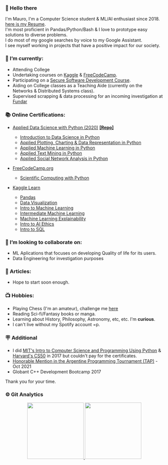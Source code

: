 ### 👋 Hello there 

  I'm Mauro, I'm a Computer Science student & ML/AI enthusiast since 2018. [here is my Resume](https://drive.google.com/file/d/1nLGbmHlwIL3-Me-67jXeW9gAMvJEVzZV/view?usp=sharing).  
  I'm most proficient in Pandas/Python/Bash & I love to prototype easy solutions to diverse problems.  
  I do most of my google searches by voice to my Google Assistant.  
  I see myself working in projects that have a positive impact for our society.  

### 🌱 I’m currently:
  - Attending College
  - Undertaking courses on [Kaggle](https://www.kaggle.com/learn) & [FreeCodeCamp](www.FreeCodeCamp.org).
  - Participating on a [Secure Software Development Course](https://www.fundacionsadosky.org.ar/curso-de-introduccion-al-desarrollo-seguro/).
  - Aiding on College classes as a Teaching Aide (currently on the Networks & Distributed Systems class).
  - Supervised scrapping & data processing for an incoming investigation at [Fundar](www.fund.ar) 
  
### 📚 Online Certifications:
  - [Applied Data Science with Python (2020)](https://www.coursera.org/account/accomplishments/specialization/SEYQ8JB5G94B) [**[Repo]**](https://github.com/MauroEBordon/Applied-Data-Science-in-Python)
    - [Introduction to Data Science in Python](https://www.coursera.org/account/accomplishments/verify/YBRE7BFFZRKS)  
    - [Applied Plotting, Charting & Data Representation in Python](https://www.coursera.org/account/accomplishments/verify/F83HND4KZ6E9)  
    - [Applied Machine Learning in Python](https://www.coursera.org/account/accomplishments/verify/WJ3SBL8HNR7L)  
    - [Applied Text Mining in Python](https://www.coursera.org/account/accomplishments/verify/PPRDUTS2YU85)  
    - [Applied Social Network Analysis in Python](https://www.coursera.org/account/accomplishments/verify/6499S6MD9KZH) 
   
  - [FreeCodeCamp.org](www.freecodecamp.org)
    - [Scientific Computing with Python](https://freecodecamp.org/certification/mauroebordon/scientific-computing-with-python-v7)
    
  - [Kaggle Learn](https://www.kaggle.com/learn)
    - [Pandas](https://www.kaggle.com/learn/certification/mauroezequielbordn/pandas)
    - [Data Visualization](https://www.kaggle.com/learn/certification/mauroezequielbordn/data-visualization)
    - [Intro to Machine Learning](https://www.kaggle.com/learn/certification/mauroezequielbordn/intro-to-machine-learning)
    - [Intermediate Machine Learning](https://www.kaggle.com/learn/certification/mauroezequielbordn/intermediate-machine-learning)
    - [Machine Learning Explainability](https://www.kaggle.com/learn/certification/mauroezequielbordn/machine-learning-explainability)
    - [Intro to AI Ethics](https://www.kaggle.com/learn/certification/mauroezequielbordn/intro-to-ai-ethics)  
    - [Intro to SQL](https://www.kaggle.com/learn/intro-to-sql)
    
### 👯 I’m looking to collaborate on:
  - ML Aplications that focuses on developing Quality of life for its users.  
  - Data Engineering for investigation purposes
### 📑 Articles:
  - Hope to start soon enough.  

### 📺 Hobbies:
  - Playing Chess (I'm an amateur), challenge me [here](https://lichess.org/@/thepuffsmurf)
  - Reading Sci-fi/Fantasy books or manga.
  - Learning about History, Philosophy, Astronomy, etc, etc. I'm **curious**. 
  - I can't live without my Spotify account =p.

### 🪧 Additional
  - I did [MIT's Intro to Computer Science and Programming Using Python](https://www.edx.org/course/introduction-to-computer-science-and-programming-7) & [ Harvard's CS50](https://www.edx.org/course/introduction-computer-science-harvardx-cs50x) in 2017 but couldn't pay for the certificates.
  - [Honorable Mention in the Argentine Programming Tournament  (TAP)](https://pdfhost.io/v/Ei7unYSv~_2022TAP_2021PLACE_1/) - Oct 2021
  - Globant C++ Development Bootcamp 2017
  
Thank you for your time.  

### :gear: Git Analytics
<p align="center">
  <a href="https://github.com/mauroebordon/mauroebordon">
    <img height="180em" src="https://github-readme-stats-eight-theta.vercel.app/api?username=mauroebordon&show_icons=true&theme=gruvbox&include_all_commits=true&count_private=true"/>
    <img height="180em" src="https://github-readme-stats-eight-theta.vercel.app/api/top-langs/?username=mauroebordon&layout=compact&langs_count=8&theme=gruvbox"/>
  </a>
</p>
